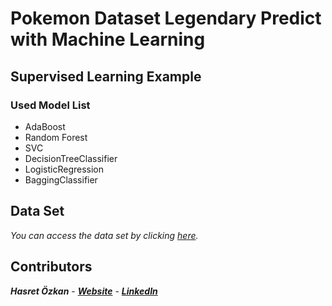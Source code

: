 # Pokemon Dataset Legendary Predict with Machine Learning

## Supervised Learning Example

### Used Model List
- AdaBoost
- Random Forest
- SVC
- DecisionTreeClassifier
- LogisticRegression
- BaggingClassifier


## Data Set

*You can access the data set by clicking [here](https://www.kaggle.com/rounakbanik/pokemon).*

## Contributors
***Hasret Özkan*** - ***[Website](hasretozkan.me)*** - [***LinkedIn***](linkedin.com/in/hasretozkan)
